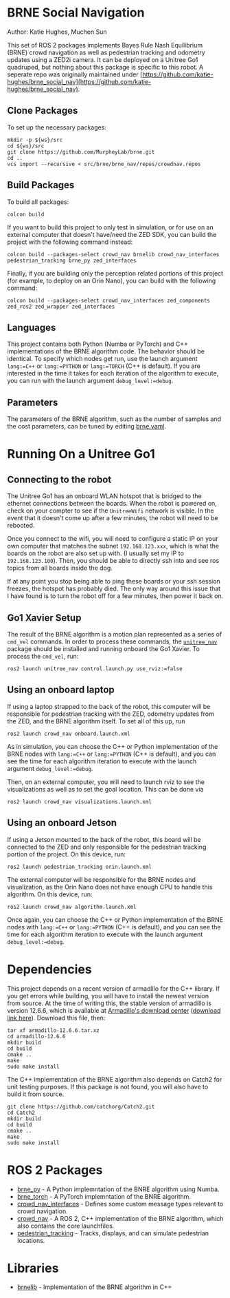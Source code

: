 # BRNE Social Navigation
Author: Katie Hughes, Muchen Sun

This set of ROS 2 packages implements Bayes Rule Nash Equilibrium (BRNE) crowd navigation as well as pedestrian tracking and odometry updates using a ZED2i camera. It can be deployed on a Unitree Go1 quadruped, but nothing about this package is specific to this robot. A seperate repo was originally maintained under [https://github.com/katie-hughes/brne_social_nav](https://github.com/katie-hughes/brne_social_nav).

## Clone Packages
To set up the necessary packages:
```
mkdir -p ${ws}/src
cd ${ws}/src
git clone https://github.com/MurpheyLab/brne.git
cd ..
vcs import --recursive < src/brne/brne_nav/repos/crowdnav.repos
```

## Build Packages
To build all packages:
```
colcon build
```
If you want to build this project to only test in simulation, or for use on an external computer that doesn't have/need the ZED SDK, you can build the project with the following command instead:
```
colcon build --packages-select crowd_nav brnelib crowd_nav_interfaces pedestrian_tracking brne_py zed_interfaces
```
Finally, if you are building only the perception related portions of this project (for example, to deploy on an Orin Nano), you can build with the following command:
```
colcon build --packages-select crowd_nav_interfaces zed_components zed_ros2 zed_wrapper zed_interfaces
```

## Languages

This project contains both Python (Numba or PyTorch) and C++ implementations of the BRNE algorithm code. The behavior should be identical. To specify which nodes get run, use the launch argument `lang:=C++` or `lang:=PYTHON` or `lang:=TORCH` (C++ is default). If you are interested in the time it takes for each iteration of the algorithm to execute, you can run with the launch argument `debug_level:=debug`.

## Parameters
The parameters of the BRNE algorithm, such as the number of samples and the cost parameters, can be tuned by editing [brne.yaml](crowd_nav/config/brne.yaml).

# Running On a Unitree Go1

## Connecting to the robot
The Unitree Go1 has an onboard WLAN hotspot that is bridged to the ethernet connections between the boards. When the robot is powered on, check on your compter to see if the `UnitreeWifi` network is visible. In the event that it doesn't come up after a few minutes, the robot will need to be rebooted.

Once you connect to the wifi, you will need to configure a static IP on your own computer that matches the subnet `192.168.123.xxx`, which is what the boards on the robot are also set up with. (I usually set my IP to `192.168.123.100`). Then, you should be able to directly ssh into and see ros topics from all boards inside the dog.

If at any point you stop being able to ping these boards or your ssh session freezes, the hotspot has probably died. The only way around this issue that I have found is to turn the robot off for a few minutes, then power it back on. 

## Go1 Xavier Setup
The result of the BRNE algorithm is a motion plan represented as a series of `cmd_vel` commands. In order to process these commands, the [`unitree_nav`](https://github.com/ngmor/unitree_nav) package should be installed and running onboard the Go1 Xavier. To process the `cmd_vel`, run:
```
ros2 launch unitree_nav control.launch.py use_rviz:=false
```

## Using an onboard laptop
If using a laptop strapped to the back of the robot, this computer will be responsible for pedestrian tracking with the ZED, odometry updates from the ZED, and the BRNE algorithm itself. To set all of this up, run 

```
ros2 launch crowd_nav onboard.launch.xml
```
As in simulation, you can choose the C++ or Python implementation of the BRNE nodes with `lang:=C++` or `lang:=PYTHON` (C++ is default), and you can see the time for each algorithm iteration to execute with the launch argument `debug_level:=debug`.

Then, on an external computer, you will need to launch rviz to see the visualizations as well as to set the goal location. This can be done via
```
ros2 launch crowd_nav visualizations.launch.xml
```

## Using an onboard Jetson 

If using a Jetson mounted to the back of the robot, this board will be connected to the ZED and only responsible for the pedestrian tracking portion of the project. On this device, run:
```
ros2 launch pedestrian_tracking orin.launch.xml
```

The external computer will be responsible for the BRNE nodes and visualization, as the Orin Nano does not have enough CPU to handle this algorithm. On this device, run:
```
ros2 launch crowd_nav algorithm.launch.xml
```
Once again, you can choose the C++ or Python implementation of the BRNE nodes with `lang:=C++` or `lang:=PYTHON` (C++ is default), and you can see the time for each algorithm iteration to execute with the launch argument `debug_level:=debug`.

# Dependencies

This project depends on a recent version of armadillo for the C++ library. If you get errors while building, you will have to install the newest version from source. At the time of writing this, the stable version of armadillo is version 12.6.6, which is available at [Armadillo's download center](https://arma.sourceforge.net/download.html) ([download link here](https://sourceforge.net/projects/arma/files/armadillo-12.6.6.tar.xz)). Download this file, then:
```
tar xf armadillo-12.6.6.tar.xz
cd armadillo-12.6.6
mkdir build
cd build
cmake ..
make
sudo make install
```

The C++ implementation of the BRNE algorithm also depends on Catch2 for unit testing purposes. If this package is not found, you will also have to build it from source.
```
git clone https://github.com/catchorg/Catch2.git
cd Catch2
mkdir build
cd build
cmake ..
make
sudo make install
```


# ROS 2 Packages
- [brne_py](brne_py) - A Python implemntation of the BNRE algorithm using Numba.
- [brne_torch](brne_torch) - A PyTorch implemntation of the BNRE algorithm.
- [crowd_nav_interfaces](crowd_nav_interfaces) - Defines some custom message types relevant to crowd navigation.
- [crowd_nav](crowd_nav) - A ROS 2, C++ implementation of the BRNE algorithm, which also contains the core launchfiles.
- [pedestrian_tracking](pedestrian_tracking) - Tracks, displays, and can simulate pedestrian locations.

# Libraries
- [brnelib](brnelib) - Implementation of the BRNE algorithm in C++
